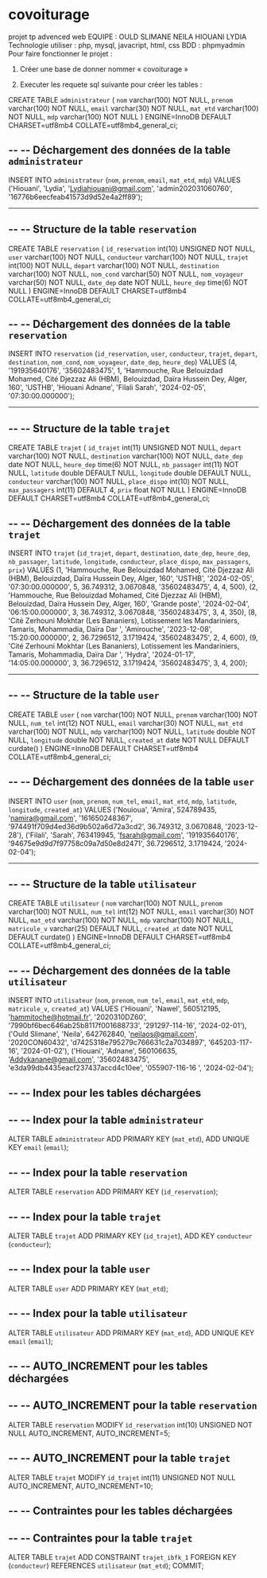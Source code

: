 # covoiturage

projet tp advenced web
EQUIPE : OULD SLIMANE NEILA HIOUANI LYDIA
Technologie utiliser : php, mysql, javacript, html, css
BDD : phpmyadmin
Pour faire fonctionner le projet :

1. Créer une base de donner nommer « covoiturage »

2. Executer les requete sql suivante pour créer les tables :

CREATE TABLE `administrateur` (
  `nom` varchar(100) NOT NULL,
  `prenom` varchar(100) NOT NULL,
  `email` varchar(30) NOT NULL,
  `mat_etd` varchar(100) NOT NULL,
  `mdp` varchar(100) NOT NULL
) ENGINE=InnoDB DEFAULT CHARSET=utf8mb4 COLLATE=utf8mb4_general_ci;

--
-- Déchargement des données de la table `administrateur`
--

INSERT INTO `administrateur` (`nom`, `prenom`, `email`, `mat_etd`, `mdp`) VALUES
('Hiouani', 'Lydia', 'Lydiahiouani@gmail.com', 'admin202031060760', '16776b6eecfeab41573d9d52e4a2ff89');

-- --------------------------------------------------------

--
-- Structure de la table `reservation`
--

CREATE TABLE `reservation` (
  `id_reservation` int(10) UNSIGNED NOT NULL,
  `user` varchar(100) NOT NULL,
  `conducteur` varchar(100) NOT NULL,
  `trajet` int(100) NOT NULL,
  `depart` varchar(100) NOT NULL,
  `destination` varchar(100) NOT NULL,
  `nom_cond` varchar(50) NOT NULL,
  `nom_voyageur` varchar(50) NOT NULL,
  `date_dep` date NOT NULL,
  `heure_dep` time(6) NOT NULL
) ENGINE=InnoDB DEFAULT CHARSET=utf8mb4 COLLATE=utf8mb4_general_ci;

--
-- Déchargement des données de la table `reservation`
--

INSERT INTO `reservation` (`id_reservation`, `user`, `conducteur`, `trajet`, `depart`, `destination`, `nom_cond`, `nom_voyageur`, `date_dep`, `heure_dep`) VALUES
(4, '191935640176', '35602483475', 1, 'Hammouche, Rue Belouizdad Mohamed, Cité Djezzaz Ali (HBM), Belouizdad, Daïra Hussein Dey, Alger, 160', 'USTHB', 'Hiouani Adnane', 'Filali Sarah', '2024-02-05', '07:30:00.000000');

-- --------------------------------------------------------

--
-- Structure de la table `trajet`
--

CREATE TABLE `trajet` (
  `id_trajet` int(11) UNSIGNED NOT NULL,
  `depart` varchar(100) NOT NULL,
  `destination` varchar(100) NOT NULL,
  `date_dep` date NOT NULL,
  `heure_dep` time(6) NOT NULL,
  `nb_passager` int(11) NOT NULL,
  `latitude` double DEFAULT NULL,
  `longitude` double DEFAULT NULL,
  `conducteur` varchar(100) NOT NULL,
  `place_dispo` int(10) NOT NULL,
  `max_passagers` int(11) DEFAULT 4,
  `prix` float NOT NULL
) ENGINE=InnoDB DEFAULT CHARSET=utf8mb4 COLLATE=utf8mb4_general_ci;

--
-- Déchargement des données de la table `trajet`
--

INSERT INTO `trajet` (`id_trajet`, `depart`, `destination`, `date_dep`, `heure_dep`, `nb_passager`, `latitude`, `longitude`, `conducteur`, `place_dispo`, `max_passagers`, `prix`) VALUES
(1, 'Hammouche, Rue Belouizdad Mohamed, Cité Djezzaz Ali (HBM), Belouizdad, Daïra Hussein Dey, Alger, 160', 'USTHB', '2024-02-05', '07:30:00.000000', 5, 36.749312, 3.0670848, '35602483475', 4, 4, 500),
(2, 'Hammouche, Rue Belouizdad Mohamed, Cité Djezzaz Ali (HBM), Belouizdad, Daïra Hussein Dey, Alger, 160', 'Grande poste', '2024-02-04', '06:15:00.000000', 3, 36.749312, 3.0670848, '35602483475', 3, 4, 350),
(8, 'Cité Zerhouni Mokhtar (Les Bananiers), Lotissement les Mandariniers, Tamaris, Mohammadia, Daïra Dar ', 'Amirouche', '2023-12-08', '15:20:00.000000', 2, 36.7296512, 3.1719424, '35602483475', 2, 4, 600),
(9, 'Cité Zerhouni Mokhtar (Les Bananiers), Lotissement les Mandariniers, Tamaris, Mohammadia, Daïra Dar ', 'Hydra', '2024-01-17', '14:05:00.000000', 3, 36.7296512, 3.1719424, '35602483475', 3, 4, 200);

-- --------------------------------------------------------

--
-- Structure de la table `user`
--

CREATE TABLE `user` (
  `nom` varchar(100) NOT NULL,
  `prenom` varchar(100) NOT NULL,
  `num_tel` int(12) NOT NULL,
  `email` varchar(30) NOT NULL,
  `mat_etd` varchar(100) NOT NULL,
  `mdp` varchar(100) NOT NULL,
  `latitude` double NOT NULL,
  `longitude` double NOT NULL,
  `created_at` date NOT NULL DEFAULT curdate()
) ENGINE=InnoDB DEFAULT CHARSET=utf8mb4 COLLATE=utf8mb4_general_ci;

--
-- Déchargement des données de la table `user`
--

INSERT INTO `user` (`nom`, `prenom`, `num_tel`, `email`, `mat_etd`, `mdp`, `latitude`, `longitude`, `created_at`) VALUES
('Nouioua', 'Amira', 524789435, 'namira@gmail.com', '161650248367', '974491f709d4ed36d9b502a6d72a3cd2', 36.749312, 3.0670848, '2023-12-28'),
('Filali', 'Sarah', 763419945, 'fsarah@gmail.com', '191935640176', '94675e9d9d7f97758c09a7d50e8d2471', 36.7296512, 3.1719424, '2024-02-04');

-- --------------------------------------------------------

--
-- Structure de la table `utilisateur`
--

CREATE TABLE `utilisateur` (
  `nom` varchar(100) NOT NULL,
  `prenom` varchar(100) NOT NULL,
  `num_tel` int(12) NOT NULL,
  `email` varchar(30) NOT NULL,
  `mat_etd` varchar(100) NOT NULL,
  `mdp` varchar(100) NOT NULL,
  `matricule_v` varchar(25) DEFAULT NULL,
  `created_at` date NOT NULL DEFAULT curdate()
) ENGINE=InnoDB DEFAULT CHARSET=utf8mb4 COLLATE=utf8mb4_general_ci;

--
-- Déchargement des données de la table `utilisateur`
--

INSERT INTO `utilisateur` (`nom`, `prenom`, `num_tel`, `email`, `mat_etd`, `mdp`, `matricule_v`, `created_at`) VALUES
('Hiouani', 'Nawel', 560512195, 'hammitoche@hotmail.fr', '2020310DZ60', '7990bf6bec646ab25b8117f001688733', '291297-114-16', '2024-02-01'),
('Ould Slimane', 'Neila', 642762840, 'neilaos@gmail.com', '2020CON60432', 'd7425318e795279c766631c2a7034897', '645203-117-16', '2024-01-02'),
('Hiouani', 'Adnane', 560106635, 'Addykanane@gmail.com', '35602483475', 'e3da99db4435eacf237437accd4c10ee', '055907-116-16 ', '2024-02-04');

--
-- Index pour les tables déchargées
--

--
-- Index pour la table `administrateur`
--
ALTER TABLE `administrateur`
  ADD PRIMARY KEY (`mat_etd`),
  ADD UNIQUE KEY `email` (`email`);

--
-- Index pour la table `reservation`
--
ALTER TABLE `reservation`
  ADD PRIMARY KEY (`id_reservation`);

--
-- Index pour la table `trajet`
--
ALTER TABLE `trajet`
  ADD PRIMARY KEY (`id_trajet`),
  ADD KEY `conducteur` (`conducteur`);

--
-- Index pour la table `user`
--
ALTER TABLE `user`
  ADD PRIMARY KEY (`mat_etd`);

--
-- Index pour la table `utilisateur`
--
ALTER TABLE `utilisateur`
  ADD PRIMARY KEY (`mat_etd`),
  ADD UNIQUE KEY `email` (`email`);

--
-- AUTO_INCREMENT pour les tables déchargées
--

--
-- AUTO_INCREMENT pour la table `reservation`
--
ALTER TABLE `reservation`
  MODIFY `id_reservation` int(10) UNSIGNED NOT NULL AUTO_INCREMENT, AUTO_INCREMENT=5;

--
-- AUTO_INCREMENT pour la table `trajet`
--
ALTER TABLE `trajet`
  MODIFY `id_trajet` int(11) UNSIGNED NOT NULL AUTO_INCREMENT, AUTO_INCREMENT=10;

--
-- Contraintes pour les tables déchargées
--

--
-- Contraintes pour la table `trajet`
--
ALTER TABLE `trajet`
  ADD CONSTRAINT `trajet_ibfk_1` FOREIGN KEY (`conducteur`) REFERENCES `utilisateur` (`mat_etd`);
COMMIT;
